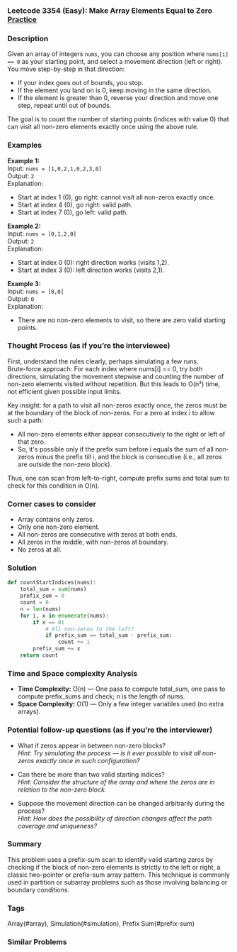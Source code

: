 ### Leetcode 3354 (Easy): Make Array Elements Equal to Zero [Practice](https://leetcode.com/problems/make-array-elements-equal-to-zero)

### Description  
Given an array of integers `nums`, you can choose any position where `nums[i] == 0` as your starting point, and select a movement direction (left or right). You move step-by-step in that direction:
- If your index goes out of bounds, you stop.
- If the element you land on is 0, keep moving in the same direction.
- If the element is greater than 0, reverse your direction and move one step, repeat until out of bounds.

The goal is to count the number of starting points (indices with value 0) that can visit all non-zero elements exactly once using the above rule.

### Examples  

**Example 1:**  
Input: `nums = [1,0,2,1,0,2,3,0]`  
Output: `2`  
Explanation:  
- Start at index 1 (0), go right: cannot visit all non-zeros exactly once.  
- Start at index 4 (0), go right: valid path.  
- Start at index 7 (0), go left: valid path.

**Example 2:**  
Input: `nums = [0,1,2,0]`  
Output: `2`  
Explanation:  
- Start at index 0 (0): right direction works (visits 1,2).
- Start at index 3 (0): left direction works (visits 2,1).

**Example 3:**  
Input: `nums = [0,0]`  
Output: `0`  
Explanation:  
- There are no non-zero elements to visit, so there are zero valid starting points.

### Thought Process (as if you’re the interviewee)  
First, understand the rules clearly, perhaps simulating a few runs.  
Brute-force approach: For each index where nums[i] == 0, try both directions, simulating the movement stepwise and counting the number of non-zero elements visited without repetition. But this leads to O(n²) time, not efficient given possible input limits.

Key insight: for a path to visit all non-zeros exactly once, the zeros must be at the boundary of the block of non-zeros. For a zero at index i to allow such a path:
- All non-zero elements either appear consecutively to the right or left of that zero.
- So, it's possible only if the prefix sum before i equals the sum of all non-zeros minus the prefix till i, and the block is consecutive (i.e., all zeros are outside the non-zero block).

Thus, one can scan from left-to-right, compute prefix sums and total sum to check for this condition in O(n).

### Corner cases to consider  
- Array contains only zeros.
- Only one non-zero element.
- All non-zeros are consecutive with zeros at both ends.
- All zeros in the middle, with non-zeros at boundary.
- No zeros at all.

### Solution

```python
def countStartIndices(nums):
    total_sum = sum(nums)
    prefix_sum = 0
    count = 0
    n = len(nums)
    for i, x in enumerate(nums):
        if x == 0:
            # All non-zeros to the left?
            if prefix_sum == total_sum - prefix_sum:
                count += 1
        prefix_sum += x
    return count
```

### Time and Space complexity Analysis  

- **Time Complexity:** O(n) — One pass to compute total_sum, one pass to compute prefix_sums and check; n is the length of nums.
- **Space Complexity:** O(1) — Only a few integer variables used (no extra arrays).

### Potential follow-up questions (as if you’re the interviewer)  

- What if zeros appear in between non-zero blocks?  
  *Hint: Try simulating the process — is it ever possible to visit all non-zeros exactly once in such configuration?*

- Can there be more than two valid starting indices?  
  *Hint: Consider the structure of the array and where the zeros are in relation to the non-zero block.*

- Suppose the movement direction can be changed arbitrarily during the process?  
  *Hint: How does the possibility of direction changes affect the path coverage and uniqueness?*

### Summary
This problem uses a prefix-sum scan to identify valid starting zeros by checking if the block of non-zero elements is strictly to the left or right, a classic two-pointer or prefix-sum array pattern. This technique is commonly used in partition or subarray problems such as those involving balancing or boundary conditions.

### Tags
Array(#array), Simulation(#simulation), Prefix Sum(#prefix-sum)

### Similar Problems
